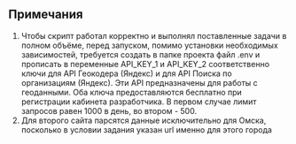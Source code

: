 ## Примечания
1) Чтобы скрипт работал корректно и выполнял поставленные задачи в полном объёме, перед запуском, помимо установки необходимых зависимостей, требуется создать в папке проекта файл .env и прописать в переменные
   API_KEY_1 и API_KEY_2 соответственно ключи для API Геокодера (Яндекс) и для API Поиска по организациям (Яндекс). Эти API предназначены для работы с геоданными. Оба ключа предоставляются
   бесплатно при регистрации кабинета разработчика. В первом случае лимит запросов равен 1000 в день, во втором - 500.
2) Для второго сайта парсятся данные исключительно для Омска, посколько в условии задания указан url именно для этого города
